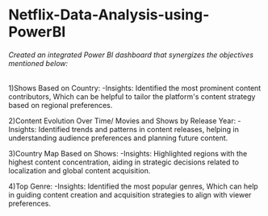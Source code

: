 # Netflix-Data-Analysis-using-PowerBI

###### Created an integrated Power BI dashboard that synergizes the objectives mentioned below: 
1)Shows Based on Country: 
-Insights: Identified the most prominent content contributors, Which can be helpful to tailor the platform's content strategy based on regional preferences. 

2)Content Evolution Over Time/ Movies and Shows by Release Year: 
-Insights: Identified trends and patterns in content releases, helping in understanding audience preferences and planning future content. 

3)Country Map Based on Shows: 
-Insights: Highlighted regions with the highest content concentration, aiding in strategic decisions related to localization and global content acquisition. 

4)Top Genre: 
-Insights: Identified the most popular genres, Which can help in guiding content creation and acquisition strategies to align with viewer preferences. 
